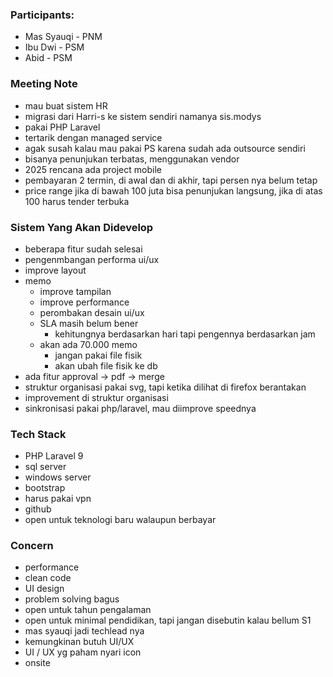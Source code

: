### Participants:
- Mas Syauqi - PNM
- Ibu Dwi - PSM
- Abid - PSM

### Meeting Note
- mau buat sistem HR
- migrasi dari Harri-s ke sistem sendiri namanya sis.modys
- pakai PHP Laravel
- tertarik dengan managed service
- agak susah kalau mau pakai PS karena sudah ada outsource sendiri
- bisanya penunjukan terbatas, menggunakan vendor
- 2025 rencana ada project mobile
- pembayaran 2 termin, di awal dan di akhir, tapi persen nya belum tetap
- price range jika di bawah 100 juta bisa penunjukan langsung, jika di atas 100 harus tender terbuka

### Sistem Yang Akan Didevelop
- beberapa fitur sudah selesai
- pengenmbangan performa ui/ux
- improve layout 
- memo
	- improve tampilan
	- improve performance 
	- perombakan desain ui/ux
	- SLA masih belum bener
		- kehitungnya berdasarkan hari tapi pengennya berdasarkan jam
	- akan ada 70.000 memo
		- jangan pakai file fisik
		- akan ubah file fisik ke db
- ada fitur approval -> pdf -> merge
- struktur organisasi pakai svg, tapi ketika dilihat di firefox berantakan
- improvement di struktur organisasi
- sinkronisasi pakai php/laravel, mau diimprove speednya

### Tech Stack
- PHP Laravel 9
- sql server
- windows server
- bootstrap
- harus pakai vpn
- github
- open untuk teknologi baru walaupun berbayar

### Concern
- performance
- clean code
- UI design
- problem solving bagus
- open untuk tahun pengalaman
- open untuk minimal pendidikan, tapi jangan disebutin kalau bellum S1
- mas syauqi jadi techlead nya
- kemungkinan butuh UI/UX
- UI / UX yg paham nyari icon
- onsite